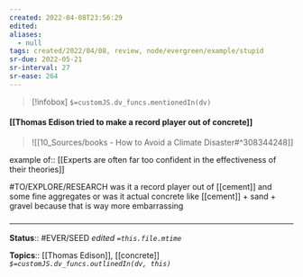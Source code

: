 ```yaml
---
created: 2022-04-08T23:56:29 
edited: 
aliases:
  - null
tags: created/2022/04/08, review, node/evergreen/example/stupid
sr-due: 2022-05-21
sr-interval: 27
sr-ease: 264
---
```

> [!infobox]
`$=customJS.dv_funcs.mentionedIn(dv)`

#### [[Thomas Edison tried to make a record player out of concrete]]

> ![[10_Sources/books - How to Avoid a Climate Disaster#^308344248]]

example of:: [[Experts are often far too confident in the effectiveness of their theories]]

#TO/EXPLORE/RESEARCH was it a record player out of [[cement]] and some fine aggregates or was it actual concrete like [[cement]] + sand + gravel because that is way more embarrassing

### <hr class="footnote"/>

**Status**:: #EVER/SEED 
*edited `=this.file.mtime`*

**Topics**:: [[Thomas Edison]], [[concrete]]
*`$=customJS.dv_funcs.outlinedIn(dv, this)`*

